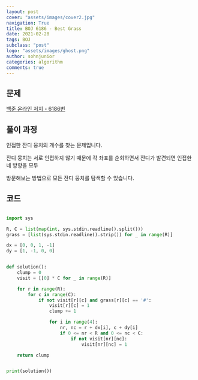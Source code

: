 ```yaml
---
layout: post
cover: "assets/images/cover2.jpg"
navigation: True
title: BOJ 6186 - Best Grass
date: 2021-02-28
tags: BOJ
subclass: "post"
logo: "assets/images/ghost.png"
author: sohnjunior
categories: algorithm
comments: true
---
```


## 문제

[백준 온라인 저지 - 6186번](https://www.acmicpc.net/problem/6186)

## 풀이 과정

인접한 잔디 뭉치의 개수를 찾는 문제입니다.

잔디 뭉치는 서로 인접하지 않기 때문에 각 좌표를 순회하면서 잔디가 발견되면 인접한 네 방향을 모두

방문해보는 방법으로 모든 잔디 뭉치를 탐색할 수 있습니다.

## 코드

```python

import sys

R, C = list(map(int, sys.stdin.readline().split()))
grass = [list(sys.stdin.readline().strip()) for _ in range(R)]

dx = [0, 0, 1, -1]
dy = [1, -1, 0, 0]


def solution():
    clump = 0
    visit = [[0] * C for _ in range(R)]

    for r in range(R):
        for c in range(C):
            if not visit[r][c] and grass[r][c] == '#':
                visit[r][c] = 1
                clump += 1

                for i in range(4):
                    nr, nc = r + dx[i], c + dy[i]
                    if 0 <= nr < R and 0 <= nc < C:
                        if not visit[nr][nc]:
                            visit[nr][nc] = 1

    return clump


print(solution())

```
